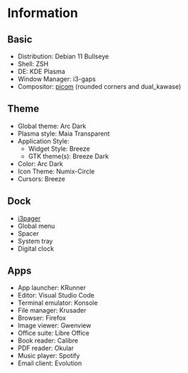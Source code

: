 # Information

## Basic

+ Distribution: Debian 11 Bullseye
+ Shell: ZSH
+ DE: KDE Plasma
+ Window Manager: i3-gaps
+ Compositor: [picom](https://github.com/ibhagwan/picom) (rounded corners and dual_kawase)

## Theme

+ Global theme: Arc Dark
+ Plasma style: Maia Transparent
+ Application Style:
  + Widget Style: Breeze
  + GTK theme(s): Breeze Dark
+ Color: Arc Dark
+ Icon Theme: Numix-Circle
+ Cursors: Breeze

## Dock

+ [i3pager](https://github.com/duvholt/i3-pager)
+ Global menu
+ Spacer
+ System tray
+ Digital clock

## Apps

+ App launcher: KRunner
+ Editor: Visual Studio Code
+ Terminal emulator: Konsole
+ File manager: Krusader
+ Browser: Firefox
+ Image viewer: Gwenview
+ Office suite: Libre Office
+ Book reader: Calibre
+ PDF reader: Okular
+ Music player: Spotify
+ Email client: Evolution
